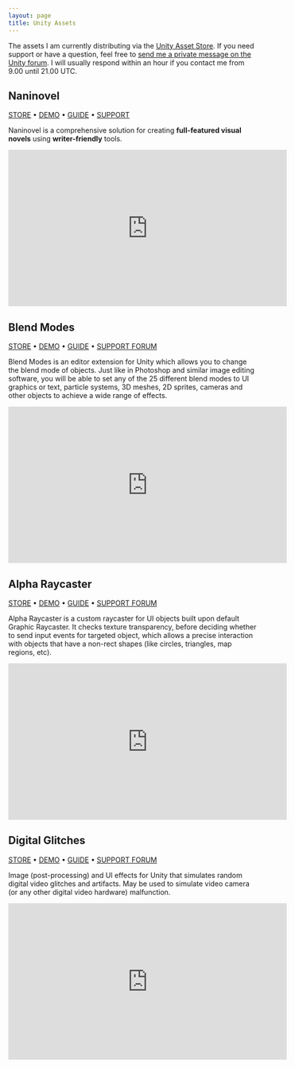```yaml
---
layout: page
title: Unity Assets
---
```


The assets I am currently distributing via the [Unity Asset Store](https://assetstore.unity.com). If you need support or have a question, feel free to [send me a private message on the Unity forum](https://forum.unity.com/conversations/add?to=Elringus). I will usually respond within an hour if you contact me from 9.00 until 21.00 UTC.

## Naninovel

[STORE](https://u3d.as/1pg9)  •  [DEMO](https://naninovel.com/demo/)  •  [GUIDE](https://naninovel.com/guide/)  •  [SUPPORT](https://naninovel.com/support/)

Naninovel is a comprehensive solution for creating **full-featured visual novels** using **writer-friendly** tools.

<iframe width="560" height="315" src="https://www.youtube.com/embed/lRxIKDU9z4k" frameborder="0" allow="accelerometer; autoplay; encrypted-media; gyroscope; picture-in-picture" allowfullscreen></iframe>

## Blend Modes

[STORE](http://u3d.as/b9w)  •  [DEMO](/static/blend-modes-webgl/)  •  [GUIDE](https://goo.gl/tSAmB7)  •  [SUPPORT FORUM](http://forum.unity3d.com/threads/blend-modes.291477/)

Blend Modes is an editor extension for Unity which allows you to change the blend mode of objects. Just like in Photoshop and similar image editing software, you will be able to set any of the 25 different blend modes to UI graphics or text, particle systems, 3D meshes, 2D sprites, cameras and other objects to achieve a wide range of effects.

<iframe width="560" height="315" src="https://www.youtube.com/embed/t42HHIw4Apw" frameborder="0" allow="accelerometer; autoplay; encrypted-media; gyroscope; picture-in-picture" allowfullscreen></iframe>

## Alpha Raycaster

[STORE](http://u3d.as/bfD)  •  [DEMO](/static/alpha-raycaster-webgl/)  •  [GUIDE](https://goo.gl/fiEvOL)  •  [SUPPORT FORUM](http://forum.unity3d.com/threads/alpha-raycaster.297430/)

Alpha Raycaster is a custom raycaster for UI objects built upon default Graphic Raycaster. It checks texture transparency, before deciding whether to send input events for targeted object, which allows a precise interaction with objects that have a non-rect shapes (like circles, triangles, map regions, etc).

<iframe width="560" height="315" src="https://www.youtube.com/embed/KWgu1v87Rtg" frameborder="0" allow="accelerometer; autoplay; encrypted-media; gyroscope; picture-in-picture" allowfullscreen></iframe>


## Digital Glitches

[STORE](http://u3d.as/bsV)  •  [DEMO](/static/camera-glitch-webgl/)  •  [GUIDE](https://goo.gl/1ElJtk)  •  [SUPPORT FORUM](http://forum.unity3d.com/threads/camera-glitch-image-effect.375869/)

Image (post-processing) and UI effects for Unity that simulates random digital video glitches and artifacts. May be used to simulate video camera (or any other digital video hardware) malfunction.

<iframe width="560" height="315" src="https://www.youtube.com/embed/H6qL2G9UqJ4" frameborder="0" allow="accelerometer; autoplay; encrypted-media; gyroscope; picture-in-picture" allowfullscreen></iframe>
